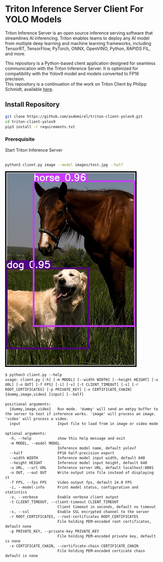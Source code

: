 # Triton Inference Server Client For YOLO Models

Triton Inference Server is an open source inference serving software that streamlines AI inferencing. Triton enables teams to deploy any AI model from multiple deep learning and machine learning frameworks, including TensorRT, TensorFlow, PyTorch, ONNX, OpenVINO, Python, RAPIDS FIL, and more. 

This repository is a Python-based client application designed for seamless communication with the Triton Inference Server. It is optimized for compatibility with the Yolov9 model and models converted to FP16 precision. <br>
This repository is a continuation of the work on Triton Client by Philipp Schmidt, available [here](https://github.com/philipp-schmidt/yolov7/tree/triton-deploy/deploy/triton-inference-server).


## Install Repository
``` bash
git clone https://github.com/asdemirel/triton-client-yolov9.git
cd triton-client-yolov9
pip3 install -r requirements.txt    
```

### Prerequisite 
Start Triton Inference Server

```bash

python3 client.py image --model images/test.jpg --half

```
![exemplary output result test](images/result_test.jpg)

```
$ python3 client.py --help
usage: client.py [-h] [-m MODEL] [--width WIDTH] [--height HEIGHT] [-u URL] [-o OUT] [-f FPS] [-i] [-v] [-t CLIENT_TIMEOUT] [-s] [-r ROOT_CERTIFICATES] [-p PRIVATE_KEY] [-x CERTIFICATE_CHAIN] {dummy,image,video} [input] [--half]

positional arguments:
  {dummy,image,video}   Run mode. 'dummy' will send an emtpy buffer to the server to test if inference works. 'image' will process an image. 'video' will process a video.
  input                 Input file to load from in image or video mode

optional arguments:
  -h, --help            show this help message and exit
  -m MODEL, --model MODEL
                        Inference model name, default yolov7
  --half                FP16 half-precision export
  --width WIDTH         Inference model input width, default 640
  --height HEIGHT       Inference model input height, default 640
  -u URL, --url URL     Inference server URL, default localhost:8001
  -o OUT, --out OUT     Write output into file instead of displaying it
  -f FPS, --fps FPS     Video output fps, default 24.0 FPS
  -i, --model-info      Print model status, configuration and statistics
  -v, --verbose         Enable verbose client output
  -t CLIENT_TIMEOUT, --client-timeout CLIENT_TIMEOUT
                        Client timeout in seconds, default no timeout
  -s, --ssl             Enable SSL encrypted channel to the server
  -r ROOT_CERTIFICATES, --root-certificates ROOT_CERTIFICATES
                        File holding PEM-encoded root certificates, default none
  -p PRIVATE_KEY, --private-key PRIVATE_KEY
                        File holding PEM-encoded private key, default is none
  -x CERTIFICATE_CHAIN, --certificate-chain CERTIFICATE_CHAIN
                        File holding PEM-encoded certicate chain default is none
```